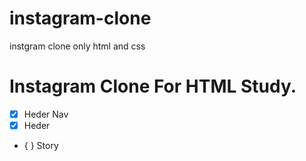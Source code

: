 # instagram-clone
 instgram clone only html and css
# Instagram Clone For HTML Study.

- [x] Heder Nav
- [x] Heder
- { } Story